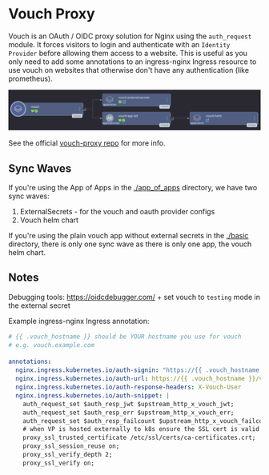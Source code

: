 # Vouch Proxy

Vouch is an OAuth / OIDC proxy solution for Nginx using the `auth_request` module.
It forces visitors to login and authenticate with an `Identity Provider` before allowing them access to a website. This is useful as you only need to add some annotations to an ingress-nginx Ingress resource to use vouch on websites that otherwise don't have any authentication (like prometheus).

<img src="./screenshots/vouch_app_of_apps.png">

See the official [vouch-proxy repo](https://github.com/vouch/vouch-proxy) for more info.

## Sync Waves

If you're using the App of Apps in the [./app_of_apps](./app_of_apps) directory, we have two sync waves:

1. ExternalSecrets - for the vouch and oauth provider configs
2. Vouch helm chart


If you're using the plain vouch app without external secrets in the [./basic](./basic) directory, there is only one sync wave as there is only one app, the vouch helm chart.

## Notes

Debugging tools: https://oidcdebugger.com/ + set vouch to `testing` mode in the external secret

Example ingress-nginx Ingress annotation:

```yaml
# {{ .vouch_hostname }} should be YOUR hostname you use for vouch
# e.g. vouch.example.com

annotations:
  nginx.ingress.kubernetes.io/auth-signin: "https://{{ .vouch_hostname }}/login?url=$scheme://$http_host$request_uri&vouch-failcount=$auth_resp_failcount&X-Vouch-Token=$auth_resp_jwt&error=$auth_resp_err"
  nginx.ingress.kubernetes.io/auth-url: https://{{ .vouch_hostname }}/validate
  nginx.ingress.kubernetes.io/auth-response-headers: X-Vouch-User
  nginx.ingress.kubernetes.io/auth-snippet: |
    auth_request_set $auth_resp_jwt $upstream_http_x_vouch_jwt;
    auth_request_set $auth_resp_err $upstream_http_x_vouch_err;
    auth_request_set $auth_resp_failcount $upstream_http_x_vouch_failcount;
    # when VP is hosted externally to k8s ensure the SSL cert is valid to avoid MITM risk
    proxy_ssl_trusted_certificate /etc/ssl/certs/ca-certificates.crt;
    proxy_ssl_session_reuse on;
    proxy_ssl_verify_depth 2;
    proxy_ssl_verify on;
```
